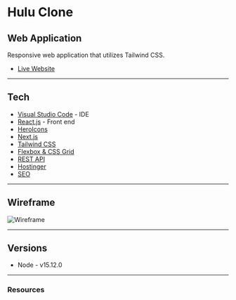 # Hulu Clone

## Web Application

Responsive web application that utilizes Tailwind CSS.
- [Live Website]()

---

## Tech

- [Visual Studio Code](https://code.visualstudio.com/) - IDE
- [React.js](https://reactjs.org/docs/hello-world.html) - Front end
- [HeroIcons]()
- [Next.js](https://nextjs.org/)
- [Tailwind CSS](https://tailwindcss.com/)
- [Flexbox & CSS Grid]()
- [REST API]()
- [Hostinger]()
- [SEO]()

---

## Wireframe

![Wireframe]()

---

## Versions

- Node - v15.12.0

---

### Resources

